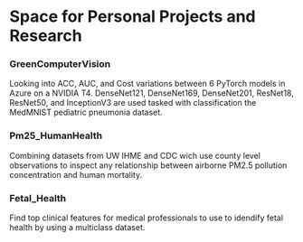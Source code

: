 # Space for Personal Projects and Research

### GreenComputerVision
Looking into ACC, AUC, and Cost variations between 6 PyTorch models in Azure on a NVIDIA T4. DenseNet121, DenseNet169, DenseNet201, ResNet18, ResNet50, and InceptionV3 are used tasked with classification the MedMNIST pediatric pneumonia dataset.

### Pm25_HumanHealth
Combining datasets from UW IHME and CDC wich use county level observations to inspect any relationship between airborne PM2.5 pollution concentration and human mortality.  

### Fetal_Health
Find top clinical features for medical professionals to use to idendify fetal health by using a multiclass dataset.
